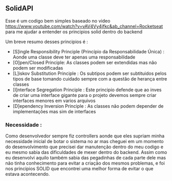 ## SolidAPI

Esse é um codigo bem simples baseado no video https://www.youtube.com/watch?v=vAV4Vy4jfkc&ab_channel=Rocketseat para me ajudar a entender os principios solid dentro do backend 


Um breve resumo desses principios é :

-  [S]ingle Responsibility Principle (Princípio da Responsabilidade Única) : Aonde uma classe deve ter apenas uma responsabilidade 
-  [O]pen/Closed Principle: As classes podem ser extendidas mas não podem ser modificadas
-  [L]iskov Substitution Principle : Os subtipos podem ser subtituidos pelos tipos de base tomando cuidado sempre com a questão de herança entre classes
-  [I]nterface Segregation Principle : Este principio defende que ao inves de criar uma interface gigante para o projeto devemos sempre criar interfaces menores em varios arquivos
-  [D]ependency Inversion Principle : As classes não podem depender de implementações mas sim de interfaces 


### Necessidade :

Como desenvolvedor sempre fiz controllers aonde que eles supriam minha necessidade inicial de botar o sistema no ar mas cheguei em um momento do desenvolvimento que precisei dar manutenção dentro do meu codigo e eu mesmo sabia das dificuldades de mexer dentro do backend.
Assim como eu desenvolvi aquilo também sabia das pegadinhas de cada parte dele mas não tinha conhecimento para evitar a criação dos mesmos problemas, e foi nos principios SOLID que encontrei uma melhor forma de evitar o que estava acontecendo.
